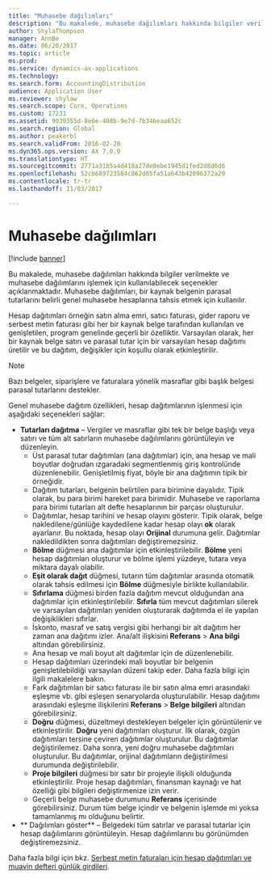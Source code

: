 ```yaml
---
title: "Muhasebe dağılımları"
description: "Bu makalede, muhasebe dağılımları hakkında bilgiler verilmekte ve muhasebe dağılımlarını işlemek için kullanılabilecek seçenekler açıklanmaktadır. Muhasebe dağılımları, bir kaynak belgenin parasal tutarlarını belirli genel muhasebe hesaplarına tahsis etmek için kullanılır."
author: ShylaThompson
manager: AnnBe
ms.date: 06/20/2017
ms.topic: article
ms.prod: 
ms.service: dynamics-ax-applications
ms.technology: 
ms.search.form: AccountingDistribution
audience: Application User
ms.reviewer: shylaw
ms.search.scope: Core, Operations
ms.custom: 17231
ms.assetid: 9030355d-8e6e-408b-9e7d-7b346eaa652c
ms.search.region: Global
ms.author: peakerbl
ms.search.validFrom: 2016-02-28
ms.dyn365.ops.version: AX 7.0.0
ms.translationtype: HT
ms.sourcegitcommit: 2771a31b5a4d418a27de0ebe1945d1fed2d8d6d6
ms.openlocfilehash: 52cb689723584c862d85fa51a643b42096372a29
ms.contentlocale: tr-tr
ms.lasthandoff: 11/03/2017

---
```


# <a name="accounting-distributions"></a>Muhasebe dağılımları

[!include [banner](../includes/banner.md)]

Bu makalede, muhasebe dağılımları hakkında bilgiler verilmekte ve muhasebe dağılımlarını işlemek için kullanılabilecek seçenekler açıklanmaktadır. Muhasebe dağılımları, bir kaynak belgenin parasal tutarlarını belirli genel muhasebe hesaplarına tahsis etmek için kullanılır. 

Hesap dağıtımları örneğin satın alma emri, satıcı faturası, gider raporu ve serbest metin faturası gibi her bir kaynak belge tarafından kullanılan ve genişletilen, program genelinde geçerli bir özelliktir. Varsayılan olarak, her bir kaynak belge satırı ve parasal tutar için bir varsayılan hesap dağıtımı üretilir ve bu dağıtım, değişikler için koşullu olarak etkinleştirilir. 

> [!Note] 
> Bazı belgeler, siparişlere ve faturalara yönelik masraflar gibi başlık belgesi parasal tutarlarını destekler. 

Genel muhasebe dağıtım özellikleri, hesap dağıtımlarının işlenmesi için aşağıdaki seçenekleri sağlar:

-   **Tutarları dağıtma** – Vergiler ve masraflar gibi tek bir belge başlığı veya satırı ve tüm alt satırların muhasebe dağılımlarını görüntüleyin ve düzenleyin.
    -   Üst parasal tutar dağıtımları (ana dağıtımlar) için, ana hesap ve mali boyutlar doğrudan ızgaradaki segmentlenmiş giriş kontrolünde düzenlenebilir. Genişletilmiş fiyat, böyle bir ana dağıtımın tipik bir örneğidir.
    -   Dağıtım tutarları, belgenin belirtilen para birimine dayalıdır. Tipik olarak, bu para birimi hareket para birimidir. Muhasebe ve raporlama para birimi tutarları alt defte hesaplarının bir parçası oluşturulur.
    -   Dağıtımlar, hesap tarihini ve hesap olayını gösterir. Tipik olarak, belge nakledilene/günlüğe kaydedilene kadar hesap olayı **ok** olarak ayarlanır. Bu noktada, hesap olayı **Orijinal** durumuna gelir. Dağıtımlar nakledildikten sonra dağıtımları değiştiremezsiniz.
    -   **Bölme** düğmesi ana dağıtımlar için etkinleştirilebilir. **Bölme** yeni hesap dağıtımları oluşturur ve bölme işlemi yüzdeye, tutara veya miktara dayalı olabilir.
    -   **Eşit olarak dağıt** düğmesi, tutarın tüm dağıtımlar arasında otomatik olarak tahsis edilmesi için **Bölme** düğmesiyle birlikte kullanılabilir.
    -   **Sıfırlama** düğmesi birden fazla dağıtım mevcut olduğundan ana dağıtımlar için etkinleştirilebilir. **Sıfırla** tüm mevcut dağıtımları silerek ve varsayılan dağıtımları yeniden oluşturarak dağıtımda el ile yapılan değişiklikleri sıfırlar.
    -   İskonto, masraf ve satış vergisi gibi herhangi bir alt dağıtım her zaman ana dağıtımı izler. Ana/alt ilişkisini **Referans** &gt; **Ana bilgi** altından görebilirsiniz.
    -   Ana hesap ve mali boyut alt dağıtımlar için de düzenlenebilir.
    -   Hesap dağıtımları üzerindeki mali boyutlar bir belgenin genişletilebildiği varsayılan düzeni takip eder. Daha fazla bilgi için ilgili makalelere bakın.
    -   Fark dağıtımları bir satıcı faturası ile bir satın alma emri arasındaki eşleşme vb. gibi eşleşen senaryolarda oluşturulabilir. Hesap dağıtımı arasındaki eşleşme ilişkilerini **Referans** &gt; **Belge bilgileri** altından görebilirsiniz.
    -   **Doğru** düğmesi, düzeltmeyi destekleyen belgeler için görüntülenir ve etkinleştirilir. **Doğru** yeni dağıtımları oluşturur. İlk olarak, özgün dağıtımları tersine çeviren dağıtımlar oluşturulur. Bu dağıtımlar değiştirilemez. Daha sonra, yeni doğru muhasebe dağıtımları oluşturulur. Bu dağıtımlar, orijinal dağıtımların değiştirilmesi durumunda değiştirilebilir.
    -   **Proje bilgileri** düğmesi bir satır bir projeyle ilişkili olduğunda etkinleştirilir. Proje hesap dağıtımları, finansman kaynağı ve hat özelliği gibi bilgileri değiştirmenize izin verir.
    -   Geçerli belge muhasebe durumunu **Referans** içerisinde görebilirsiniz. Durum tüm belge içindir ve belgenin işlemde mi yoksa tamamlanmış mı olduğunu belirtir.
-   ** Dağılımları göster** – Belgedeki tüm satırlar ve parasal tutarlar için hesap dağılımlarını görüntüleyin. Hesap dağılımlarını bu görünümden değiştiremezsiniz.


Daha fazla bilgi için bkz. [Serbest metin faturaları için hesap dağıtımları ve muavin defteri günlük girdileri](accounting-distributions-subledger-journal-entries-vendor-invoices.md).



